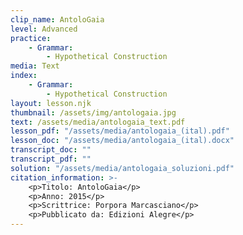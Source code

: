 ```yaml
---
clip_name: AntoloGaia
level: Advanced
practice: 
    - Grammar: 
        - Hypothetical Construction
media: Text
index: 
    - Grammar: 
        - Hypothetical Construction
layout: lesson.njk
thumbnail: /assets/img/antologaia.jpg
text: /assets/media/antologaia_text.pdf
lesson_pdf: "/assets/media/antologaia_(ital).pdf"
lesson_doc: "/assets/media/antologaia_(ital).docx"
transcript_doc: ""
transcript_pdf: ""
solution: "/assets/media/antologaia_soluzioni.pdf"
citation_information: >- 
    <p>Titolo: AntoloGaia</p>
    <p>Anno: 2015</p>
    <p>Scrittrice: Porpora Marcasciano</p>
    <p>Pubblicato da: Edizioni Alegre</p>
---
```

